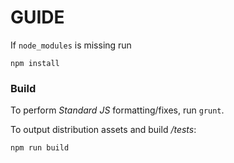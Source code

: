 GUIDE
=====

If `node_modules` is missing run

```
npm install
```

### Build

To perform *Standard JS* formatting/fixes, run `grunt`.

To output distribution assets and build */tests*:

```
npm run build
```
